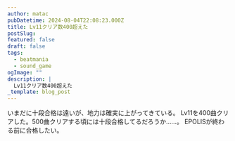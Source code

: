 ```yaml
---
author: matac
pubDatetime: 2024-08-04T22:08:23.000Z
title: Lv11クリア数400超えた
postSlug: 
featured: false
draft: false
tags:
  - beatmania
  - sound_game
ogImage: ""
description: |
  Lv11クリア数400超えた
_template: blog_post
---
```


いまだに十段合格は遠いが、地力は確実に上がってきている。
Lv11を400曲クリアした。500曲クリアする頃には十段合格してるだろうか......。
EPOLISが終わる前に合格したい。